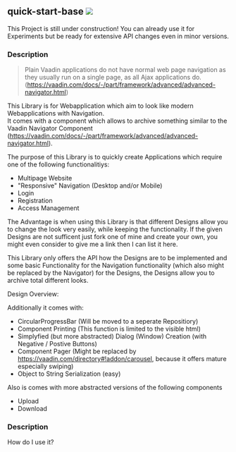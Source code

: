 ## quick-start-base [![](https://jitpack.io/v/appreciated/quick-start-base.svg)](https://jitpack.io/#appreciated/quick-start-base)

This Project is still under construction! You can already use it for Experiments but be ready for extensive API changes even in minor versions.

### Description
>Plain Vaadin applications do not have normal web page navigation as they usually run on a single page, as all Ajax applications do. (https://vaadin.com/docs/-/part/framework/advanced/advanced-navigator.html)

This Library is for Webapplication which aim to look like modern Webapplications with Navigation.  
It comes with a component which allows to archive something similar to the Vaadin Navigator Component (https://vaadin.com/docs/-/part/framework/advanced/advanced-navigator.html). 

The purpose of this Library is to quickly create Applications which require one of the following functionalitiys:
- Multipage Website
- "Responsive" Navigation (Desktop and/or Mobile)
- Login
- Registration
- Access Management 

The Advantage is when using this Library is that different Designs allow you to change the look very easily, while keeping the functionality. If the given Designs are not sufficent just fork one of mine and create your own, you might even consider to give me a link then I can list it here. 

This Library only offers the API how the Designs are to be implemented and some basic Functionality for the Navigation functionality (which also might be replaced by the Navigator) for the Designs, the Designs allow you to archive total different looks.

Design Overview:

Additionally it comes with:  
- CircularProgressBar (Will be moved to a seperate Repositiory)
- Component Printing (This function is limited to the visible html)
- Simplyfied (but more abstracted) Dialog (Window) Creation (with Negative / Postive Buttons)
- Component Pager (Might be replaced by https://vaadin.com/directory#!addon/carousel, because it offers mature especially swiping)
- Object to String Serialization (easy)

Also is comes with more abstracted versions of the following components
- Upload 
- Download

### Description
How do I use it? 

